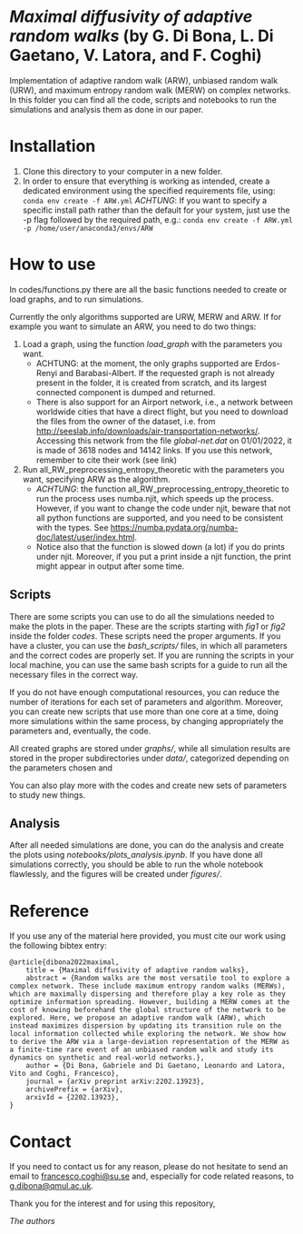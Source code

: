 # *Maximal diffusivity of adaptive random walks* (by G. Di Bona, L. Di Gaetano, V. Latora, and F. Coghi)
Implementation of adaptive random walk (ARW), unbiased random walk (URW), and maximum entropy random walk (MERW) on complex networks. In this folder you can find all the code, scripts and notebooks to run the simulations and analysis them as done in our paper.

# Installation
1. Clone this directory to your computer in a new folder.
1. In order to ensure that everything is working as intended, create a dedicated environment using the specified requirements file, using:
    ```conda env create -f ARW.yml```
    *ACHTUNG*: If you want to specify a specific install path rather than the default for your system, just use the -p flag followed by the required path, e.g.:
    ```conda env create -f ARW.yml -p /home/user/anaconda3/envs/ARW```

# How to use
In codes/functions.py there are all the basic functions needed to create or load graphs, and to run simulations.

Currently the only algorithms supported are URW, MERW and ARW. If for example you want to simulate an ARW, you need to do two things:
1. Load a graph, using the function *load_graph* with the parameters you want.
    - ACHTUNG: at the moment, the only graphs supported are Erdos-Renyi and Barabasi-Albert. If the requested graph is not already present in the folder, it is created from scratch, and its largest connected component is dumped and returned.
    - There is also support for an Airport network, i.e., a network between worldwide cities that have a direct flight, but you need to download the files from the owner of the dataset, i.e. from http://seeslab.info/downloads/air-transportation-networks/. Accessing this network from the file *global-net.dat* on 01/01/2022, it is made of 3618 nodes and 14142 links. If you use this network, remember to cite their work (see link)
1. Run all_RW_preprocessing_entropy_theoretic with the parameters you want, specifying ARW as the algorithm.
    - *ACHTUNG*: the function all_RW_preprocessing_entropy_theoretic to run the process uses numba.njit, which speeds up the process. However, if you want to change the code under njit, beware that not all python functions are supported, and you need to be consistent with the types. See https://numba.pydata.org/numba-doc/latest/user/index.html.
    - Notice also that the function is slowed down (a lot) if you do prints under njit. Moreover, if you put a print inside a njit function, the print might appear in output after some time.

## Scripts
There are some scripts you can use to do all the simulations needed to make the plots in the paper. These are the scripts starting with *fig1* or *fig2* inside the folder *codes*. These scripts need the proper arguments. If you have a cluster, you can use the *bash_scripts/* files, in which all parameters and the correct codes are properly set. If you are running the scripts in your local machine, you can use the same bash scripts for a guide to run all the necessary files in the correct way.

If you do not have enough computational resources, you can reduce the number of iterations for each set of parameters and algorithm. Moreover, you can create new scripts that use more than one core at a time, doing more simulations within the same process, by changing appropriately the parameters and, eventually, the code.

All created graphs are stored under *graphs/*, while all simulation results are stored in the proper subdirectories under *data/*, categorized depending on the parameters chosen and

You can also play more with the codes and create new sets of parameters to study new things.

## Analysis
After all needed simulations are done, you can do the analysis and create the plots using *notebooks/plots_analysis.ipynb*. If you have done all simulations correctly, you should be able to run the whole notebook flawlessly, and the figures will be created under *figures/*. 

# Reference
If you use any of the material here provided, you must cite our work using the following bibtex entry:

```
@article{dibona2022maximal,
    title = {Maximal diffusivity of adaptive random walks},
    abstract = {Random walks are the most versatile tool to explore a complex network. These include maximum entropy random walks (MERWs), which are maximally dispersing and therefore play a key role as they optimize information spreading. However, building a MERW comes at the cost of knowing beforehand the global structure of the network to be explored. Here, we propose an adaptive random walk (ARW), which instead maximizes dispersion by updating its transition rule on the local information collected while exploring the network. We show how to derive the ARW via a large-deviation representation of the MERW as a finite-time rare event of an unbiased random walk and study its dynamics on synthetic and real-world networks.},
    author = {Di Bona, Gabriele and Di Gaetano, Leonardo and Latora, Vito and Coghi, Francesco},
    journal = {arXiv preprint arXiv:2202.13923},
    archivePrefix = {arXiv},
    arxivId = {2202.13923},
}
```

# Contact
If you need to contact us for any reason, please do not hesitate to send an email to francesco.coghi@su.se and, especially for code related reasons, to g.dibona@qmul.ac.uk.

Thank you for the interest and for using this repository,

*The authors*
